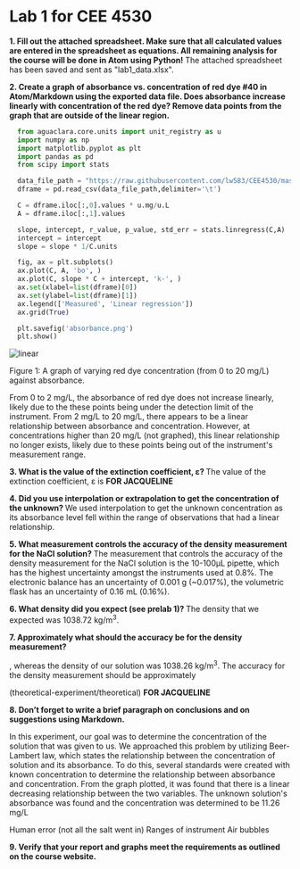 # Lab 1 for CEE 4530

<b> 1. Fill out the attached spreadsheet. Make sure that all calculated values are entered in the spreadsheet as equations. All remaining analysis for the course will be done in Atom using Python!
</b>
The attached spreadsheet has been saved and sent as "lab1_data.xlsx".  

<b> 2. Create a graph of absorbance vs. concentration of red dye \#40 in Atom/Markdown using the exported data file. Does absorbance increase linearly with concentration of the red dye? Remove data points from the graph that are outside of the linear region. </b>

```python
  from aguaclara.core.units import unit_registry as u
  import numpy as np
  import matplotlib.pyplot as plt
  import pandas as pd
  from scipy import stats

  data_file_path = "https://raw.githubusercontent.com/lw583/CEE4530/master/Lab1/absorbance.txt"
  dframe = pd.read_csv(data_file_path,delimiter='\t')

  C = dframe.iloc[:,0].values * u.mg/u.L
  A = dframe.iloc[:,1].values

  slope, intercept, r_value, p_value, std_err = stats.linregress(C,A)
  intercept = intercept
  slope = slope * 1/C.units

  fig, ax = plt.subplots()
  ax.plot(C, A, 'bo', )
  ax.plot(C, slope * C + intercept, 'k-', )
  ax.set(xlabel=list(dframe)[0])
  ax.set(ylabel=list(dframe)[1])
  ax.legend(['Measured', 'Linear regression'])
  ax.grid(True)

  plt.savefig('absorbance.png')
  plt.show()
```

![linear](https://raw.githubusercontent.com/lw583/CEE4530/master/absorbance.png)

Figure 1: A graph of varying red dye concentration (from 0 to 20 mg/L) against absorbance.


From 0 to 2 mg/L, the absorbance of red dye does not increase linearly, likely due to the these points being under the detection limit of the instrument. From 2 mg/L to 20 mg/L, there appears to be a linear relationship between absorbance and concentration. However, at concentrations higher than 20 mg/L (not graphed), this linear relationship no longer exists, likely due to these points being out of the instrument's measurement range.

<b> 3. What is the value of the extinction coefficient, ε?
</b>
The value of the extinction coefficient, ε is <b>FOR JACQUELINE</b>

<b> 4. Did you use interpolation or extrapolation to get the concentration of the unknown?
</b>
We used interpolation to get the unknown concentration as its absorbance level fell within the range of observations that had a linear relationship.

<b> 5. What measurement controls the accuracy of the density measurement for the NaCl solution?
</b>
The measurement that controls the accuracy of the density measurement for the NaCl solution is the 10-100µL pipette, which has the highest uncertainty amongst the instruments used at 0.8%. The electronic balance has an uncertainty of 0.001 g (~0.017%), the volumetric flask has an uncertainty of 0.16 mL (0.16%).

<b> 6. What density did you expect (see prelab 1)?
</b>
   The density that we expected was 1038.72 kg/m<sup>3</sup>.

<b> 7. Approximately what should the accuracy be for the density measurement? </b>

, whereas the density of our solution was 1038.26 kg/m<sup>3</sup>.
The accuracy for the density measurement should be approximately

(theoretical-experiment/theoretical) <b>FOR JACQUELINE</b>

<b> 8. Don’t forget to write a brief paragraph on conclusions and on suggestions using Markdown. </b>

In this experiment, our goal was to determine the concentration of the solution that was given to us. We approached this problem by utilizing Beer-Lambert law, which states the relationship between the concentration of solution and its absorbance. To do this, several standards were created with known concentration to determine the relationship between absorbance and concentration. From the graph plotted, it was found that there is a linear decreasing relationship between the two variables. The unknown solution's absorbance was found and the concentration was determined to be 11.26 mg/L

Human error (not all the salt went in)
Ranges of instrument
Air bubbles

<b> 9. Verify that your report and graphs meet the requirements as outlined on the course website. </b>
